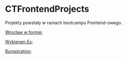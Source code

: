 # CTFrontendProjects

 Projekty powstały w ramach bootcampu Frontend-owego.

[Wroclaw w formie](https://lukreaver.github.io/CTFrontendProjects/Wroclaw-w-formie/dist/);

[Wybieram Es](https://lukreaver.github.io/CTFrontendProjects/WybieramEs/dist/);

[Runspiration](https://lukreaver.github.io/CTFrontendProjects/Runspiration/dist/);